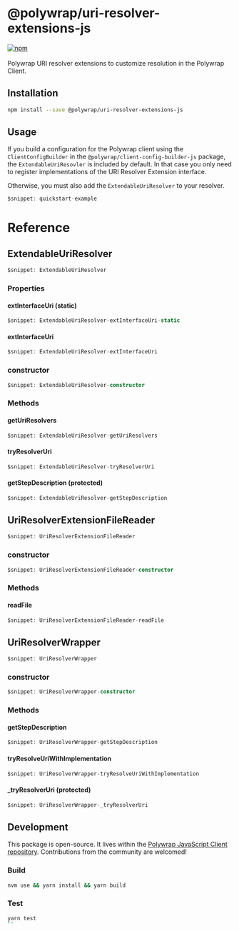 # @polywrap/uri-resolver-extensions-js
<a href="https://www.npmjs.com/package/@polywrap/uri-resolver-extensions-js" target="_blank" rel="noopener noreferrer">
<img src="https://img.shields.io/npm/v/@polywrap/uri-resolver-extensions-js.svg" alt="npm"/>
</a>

<br/>
<br/>
Polywrap URI resolver extensions to customize resolution in the Polywrap Client.

## Installation

```bash
npm install --save @polywrap/uri-resolver-extensions-js
```

## Usage

If you build a configuration for the Polywrap client using the `ClientConfigBuilder` in the `@polywrap/client-config-builder-js` package, the `ExtendableUriResovler` is included by default. In that case you only need to register implementations of the URI Resolver Extension interface.

Otherwise, you must also add the `ExtendableUriResolver` to your resolver.

```ts
$snippet: quickstart-example
```

# Reference

## ExtendableUriResolver

```ts
$snippet: ExtendableUriResolver
```

### Properties

#### extInterfaceUri (static)
```ts
$snippet: ExtendableUriResolver-extInterfaceUri-static
```

#### extInterfaceUri
```ts
$snippet: ExtendableUriResolver-extInterfaceUri
```

### constructor
```ts
$snippet: ExtendableUriResolver-constructor
```

### Methods

#### getUriResolvers
```ts
$snippet: ExtendableUriResolver-getUriResolvers
```

#### tryResolverUri
```ts
$snippet: ExtendableUriResolver-tryResolverUri
```

#### getStepDescription (protected)
```ts
$snippet: ExtendableUriResolver-getStepDescription
```

## UriResolverExtensionFileReader
```ts
$snippet: UriResolverExtensionFileReader
```

### constructor
```ts
$snippet: UriResolverExtensionFileReader-constructor
```

### Methods

#### readFile
```ts
$snippet: UriResolverExtensionFileReader-readFile
```

## UriResolverWrapper
```ts
$snippet: UriResolverWrapper
```

### constructor
```ts
$snippet: UriResolverWrapper-constructor
```

### Methods

#### getStepDescription
```ts
$snippet: UriResolverWrapper-getStepDescription
```

#### tryResolveUriWithImplementation
```ts
$snippet: UriResolverWrapper-tryResolveUriWithImplementation
```

#### _tryResolverUri (protected)
```ts
$snippet: UriResolverWrapper-_tryResolverUri
```

## Development

This package is open-source. It lives within the [Polywrap JavaScript Client repository](https://github.com/polywrap/javascript-client). Contributions from the community are welcomed!

### Build
```bash
nvm use && yarn install && yarn build
```

### Test
```bash
yarn test
``